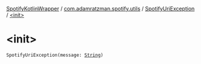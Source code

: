 [SpotifyKotlinWrapper](../../index.md) / [com.adamratzman.spotify.utils](../index.md) / [SpotifyUriException](index.md) / [&lt;init&gt;](./-init-.md)

# &lt;init&gt;

`SpotifyUriException(message: `[`String`](https://kotlinlang.org/api/latest/jvm/stdlib/kotlin/-string/index.html)`)`